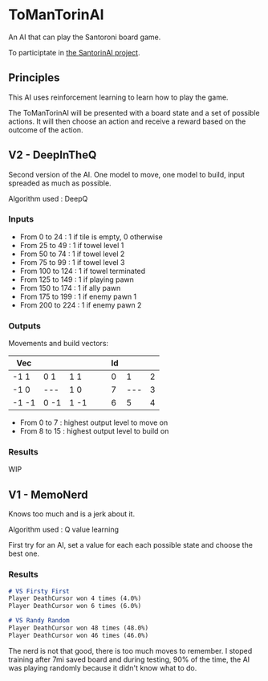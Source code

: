 # ToManTorinAI

An AI that can play the Santoroni board game.

To participtate in [the SantorinAI project](https://github.com/Tomansion/SantorinAI).

## Principles

This AI uses reinforcement learning to learn how to play the game.

The ToManTorinAI will be presented with a board state and a set of possible actions. It will then choose an action and receive a reward based on the outcome of the action.

## V2 - DeepInTheQ

Second version of the AI. One model to move, one model to build, input spreaded as much as possible.

Algorithm used : DeepQ

### Inputs

- From 0 to 24 : 1 if tile is empty, 0 otherwise
- From 25 to 49 : 1 if towel level 1
- From 50 to 74 : 1 if towel level 2
- From 75 to 99 : 1 if towel level 3
- From 100 to 124 : 1 if towel terminated
- From 125 to 149 : 1 if playing pawn
- From 150 to 174 : 1 if ally pawn
- From 175 to 199 : 1 if enemy pawn 1
- From 200 to 224 : 1 if enemy pawn 2

### Outputs

Movements and build vectors:

| Vec   |      |      |     |     | Id  |     |     |
| ----- | ---- | ---- | --- | --- | --- | --- | --- |
| -1 1  | 0 1  | 1 1  |     |     | 0   | 1   | 2   |
| -1 0  | ---  | 1 0  |     |     | 7   | --- | 3   |
| -1 -1 | 0 -1 | 1 -1 |     |     | 6   | 5   | 4   |

- From 0 to 7 : highest output level to move on
- From 8 to 15 : highest output level to build on


### Results

WIP

## V1 - MemoNerd

Knows too much and is a jerk about it.

Algorithm used : Q value learning

First try for an AI, set a value for each each possible state and choose the best one.

### Results

```md
# VS Firsty First
Player DeathCursor won 4 times (4.0%)
Player DeathCursor won 6 times (6.0%)

# VS Randy Random
Player DeathCursor won 48 times (48.0%)
Player DeathCursor won 46 times (46.0%)
```

The nerd is not that good, there is too much moves to remember.
I stoped training after 7mi saved board and during testing, 90% of the time, the AI was playing randomly because it didn't know what to do. 
